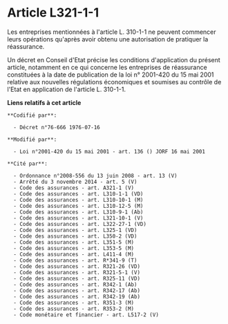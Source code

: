 # Article L321-1-1

Les entreprises mentionnées à l'article L. 310-1-1 ne peuvent commencer leurs opérations qu'après avoir obtenu une
autorisation de pratiquer la réassurance.

Un décret en Conseil d'Etat précise les conditions d'application du présent article, notamment en ce qui concerne les
entreprises de réassurance constituées à la date de publication de la loi n° 2001-420 du 15 mai 2001 relative aux nouvelles
régulations économiques et soumises au contrôle de l'Etat en application de l'article L. 310-1-1.

**Liens relatifs à cet article**

	**Codifié par**:

	  - Décret n°76-666 1976-07-16

	**Modifié par**:

	  - Loi n°2001-420 du 15 mai 2001 - art. 136 () JORF 16 mai 2001

	**Cité par**:

	  - Ordonnance n°2008-556 du 13 juin 2008 - art. 13 (V)
	  - Arrêté du 3 novembre 2014 - art. 5 (V)
	  - Code des assurances - art. A321-1 (V)
	  - Code des assurances - art. L310-1-1 (VD)
	  - Code des assurances - art. L310-10-1 (M)
	  - Code des assurances - art. L310-12-5 (M)
	  - Code des assurances - art. L310-9-1 (Ab)
	  - Code des assurances - art. L321-10-1 (V)
	  - Code des assurances - art. L322-27-1 (VD)
	  - Code des assurances - art. L325-1 (VD)
	  - Code des assurances - art. L350-2 (VD)
	  - Code des assurances - art. L351-5 (M)
	  - Code des assurances - art. L353-5 (M)
	  - Code des assurances - art. L411-4 (M)
	  - Code des assurances - art. R*341-9 (T)
	  - Code des assurances - art. R321-26 (VD)
	  - Code des assurances - art. R321-5-1 (V)
	  - Code des assurances - art. R325-11 (VD)
	  - Code des assurances - art. R342-1 (Ab)
	  - Code des assurances - art. R342-17 (Ab)
	  - Code des assurances - art. R342-19 (Ab)
	  - Code des assurances - art. R351-3 (M)
	  - Code des assurances - art. R353-2 (M)
	  - Code monétaire et financier - art. L517-2 (V)
